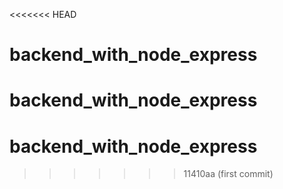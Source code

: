 <<<<<<< HEAD
# backend_with_node_express
backend_with_node_express
=======
# backend_with_node_express
>>>>>>> 11410aa (first commit)
